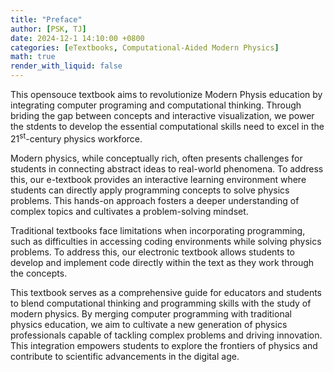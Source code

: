 ```yaml
---
title: "Preface" 
author: [PSK, TJ]
date: 2024-12-1 14:10:00 +0800
categories: [eTextbooks, Computational-Aided Modern Physics]
math: true
render_with_liquid: false
---
```


This opensouce textbook aims to revolutionize Modern Physis education by integrating computer programing and computational thinking. Through briding the gap between concepts and interactive visualization, we power the stdents to develop the essential computational skills need to excel in the 21<sup>st</sup>-century physics workforce.

Modern physics, while conceptually rich, often presents challenges for students in connecting abstract ideas to real-world phenomena. To address this, our e-textbook provides an interactive learning environment where students can directly apply programming concepts to solve physics problems. This hands-on approach fosters a deeper understanding of complex topics and cultivates a problem-solving mindset.

Traditional textbooks face limitations when incorporating programming, such as difficulties in accessing coding environments while solving physics problems. To address this, our electronic textbook allows students to develop and implement code directly within the text as they work through the concepts.

This textbook serves as a comprehensive guide for educators and students to blend computational thinking and programming skills with the study of modern physics. By merging computer programming with traditional physics education, we aim to cultivate a new generation of physics professionals capable of tackling complex problems and driving innovation. This integration empowers students to explore the frontiers of physics and contribute to scientific advancements in the digital age.